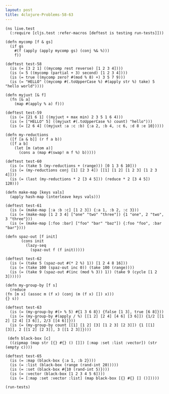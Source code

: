 ```yaml
---
layout: post
title: 4clojure-Problems-58-63
---
```


<pre><code class="language-klipse">(ns live.test
  (:require [cljs.test :refer-macros [deftest is testing run-tests]]))
  
(defn mycomp [f & gs]
  (if gs
    #(f (apply (apply mycomp gs) (conj %& %)))
    f))

(deftest test-58
  (is (= [3 2 1] ((mycomp rest reverse) [1 2 3 4])))
  (is (= 5 ((mycomp (partial + 3) second) [1 2 3 4])))
  (is (= true ((mycomp zero? #(mod % 8) +) 3 5 7 9)))
  (is (= "HELLO" ((mycomp #(.toUpperCase %) #(apply str %) take) 5 "hello world"))))
 
(defn myjuxt [& f]
  (fn [& a]
    (map #(apply % a) f)))
  
(deftest test-59
  (is (= [21 6 1] ((myjuxt + max min) 2 3 5 1 6 4)))
  (is (= ["HELLO" 5] ((myjuxt #(.toUpperCase %) count) "hello")))
  (is (= [2 6 4] ((myjuxt :a :c :b) {:a 2, :b 4, :c 6, :d 8 :e 10})))) 
 
(defn my-reductions
  ([f [a & b]] (r f a b))
  ([f a b]
    (let [m (atom a)]
      (cons a (map #(swap! m f %) b)))))

(deftest test-60
  (is (= (take 5 (my-reductions + (range))) [0 1 3 6 10]))
  (is (= (my-reductions conj [1] [2 3 4]) [[1] [1 2] [1 2 3] [1 2 3 4]]))
  (is (= (last (my-reductions * 2 [3 4 5])) (reduce * 2 [3 4 5]) 120)))
 
(defn make-map [keys vals]
  (apply hash-map (interleave keys vals)))

(deftest test-61
  (is (= (make-map [:a :b :c] [1 2 3]) {:a 1, :b 2, :c 3}))
  (is (= (make-map [1 2 3 4] ["one" "two" "three"]) {1 "one", 2 "two", 3 "three"}))
  (is (= (make-map [:foo :bar] ["foo" "bar" "baz"]) {:foo "foo", :bar "bar"})))
 
(defn spaz-out [f init]
       (cons init
         (lazy-seq
           (spaz-out f (f init)))))

(deftest test-62
  (is (= (take 5 (spaz-out #(* 2 %) 1)) [1 2 4 8 16]))
  (is (= (take 100 (spaz-out inc 0)) (take 100 (range))))
  (is (= (take 9 (spaz-out #(inc (mod % 3)) 1)) (take 9 (cycle [1 2 3])))))
  
(defn my-group-by [f s]
  (reduce
(fn [m x] (assoc m (f x) (conj (m (f x) []) x))) 
{} s))

(deftest test-63
  (is (= (my-group-by #(> % 5) #{1 3 6 8}) {false [1 3], true [6 8]}))
  (is (= (my-group-by #(apply / %) [[1 2] [2 4] [4 6] [3 6]]) {1/2 [[1 2] [2 4] [3 6]], 2/3 [[4 6]]}))
  (is (= (my-group-by count [[1] [1 2] [3] [1 2 3] [2 3]]) {1 [[1] [3]], 2 [[1 2] [2 3]], 3 [[1 2 3]]})))
 
 (defn black-box [c]
  ((zipmap (map str [{} #{} () []]) [:map :set :list :vector]) (str (empty c))))

(deftest test-65
  (is (= :map (black-box {:a 1, :b 2})))
  (is (= :list (black-box (range (rand-int 20)))))
  (is (= :set (black-box #{10 (rand-int 5)})))
  (is (= :vector (black-box [1 2 3 4 5 6])))
  (is (= [:map :set :vector :list] (map black-box [{} #{} [] ()]))))
 
(run-tests)
</code></pre>

